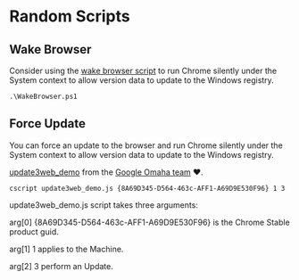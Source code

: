 # Random Scripts
## Wake Browser
Consider using the [wake browser script](https://github.com/google/ChromeBrowserEnterprise/blob/main/ps/src/WakeBrowser.ps1) to run Chrome silently under the System context to allow version data to update to the Windows registry. 

```
.\WakeBrowser.ps1
```

## Force Update
You can force an update to the browser and run Chrome silently under the System context to allow version data to update to the Windows registry. 

[update3web_demo](https://github.com/google/ChromeBrowserEnterprise/blob/main/ps/src/update3web_demo.js) from the [Google Omaha team](https://github.com/google/omaha/tree/main/omaha/tools/performondemand) :heart:.

```
cscript update3web_demo.js {8A69D345-D564-463c-AFF1-A69D9E530F96} 1 3
```

update3web_demo.js script takes three arguments:

arg[0] {8A69D345-D564-463c-AFF1-A69D9E530F96} is the Chrome Stable product guid.

arg[1] 1 applies to the Machine.

arg[2] 3 perform an Update.
